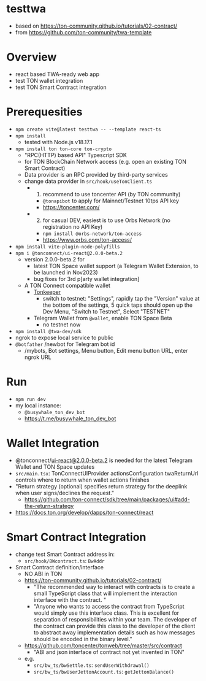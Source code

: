 # testtwa
* based on https://ton-community.github.io/tutorials/02-contract/
* from https://github.com/ton-community/twa-template

# Overview
* react based TWA-ready web app
* test TON wallet integration
* test TON Smart Contract integration

# Prerequesities
* `npm create vite@latest testtwa -- --template react-ts`
* `npm install`
   * tested with Node.js v18.17.1
* `npm install ton ton-core ton-crypto`
   * "RPC(HTTP) based API" Typescript SDK
   * for TON BlockChain Network access (e.g. open an existing TON Smart Contract)
   * Data provider is an RPC provided by third-party services
   * change data provider in `src/hook/useTonClient.ts`
     * 1. recommend to use toncenter API (by TON community)
       * `@tonapibot` to apply for Mainnet/Testnet 10tps API key
       * https://toncenter.com/
     * 2. for casual DEV, easiest is to use Orbs Network (no registration no API Key)
       * `npm install @orbs-network/ton-access`
       * https://www.orbs.com/ton-access/
* `npm install vite-plugin-node-polyfills`
* `npm i @tonconnect/ui-react@2.0.0-beta.2`
    * version 2.0.0-beta.2 for
      * latest TON Space wallet support (a Telegram Wallet Extension, to be launched in Nov2023)
      * bug fixes for 3rd p[arty wallet integration]
    * A TON Connect compatible wallet
      * [Tonkeeper](https://tonkeeper.com/)
        * switch to testnet: "Settings", rapidly tap the "Version" value at the bottom of the settings, 5 quick taps should open up the Dev Menu, "Switch to Testnet", Select "TESTNET"
      * Telegram Wallet from `@wallet`, enable TON Space Beta
        * no testnet now
* `npm install @twa-dev/sdk`
* ngrok to expose local service to public
* `@botfather` /newbot for Telegram bot id
    * /mybots, Bot settings, Menu button, Edit menu button URL, enter ngrok URL


# Run
* `npm run dev`
* my local instance:
  * `@busywhale_ton_dev_bot`
  * https://t.me/busywhale_ton_dev_bot

# Wallet Integration
* @tonconnect/ui-react@2.0.0-beta.2 is needed for the latest Telegram Wallet and TON Space updates
* `src/main.tsx`: TonConnectUIProvider actionsConfiguration twaReturnUrl controls where to return when wallet actions finishes
* "Return strategy (optional) specifies return strategy for the deeplink when user signs/declines the request."
    * https://github.com/ton-connect/sdk/tree/main/packages/ui#add-the-return-strategy
* https://docs.ton.org/develop/dapps/ton-connect/react


# Smart Contract Integration
* change test Smart Contract address in:
    * `src/hook/BWcontract.ts`: `BwAddr`
* Smart Contract definition/interface
    * NO ABI in TON
    * https://ton-community.github.io/tutorials/02-contract/
        * "The recommended way to interact with contracts is to create a small TypeScript class that will implement the interaction interface with the contract. "
        * "Anyone who wants to access the contract from TypeScript would simply use this interface class. This is excellent for separation of responsibilities within your team. The developer of the contract can provide this class to the developer of the client to abstract away implementation details such as how messages should be encoded in the binary level."
    * https://github.com/toncenter/tonweb/tree/master/src/contract
        * "ABI and json interface of contract not yet invented in TON"
    * e.g. 
        * `src/bw_ts/bwSettle.ts`: `sendUserWithdrawal()`
        * `src/bw_ts/bwUserJettonAccount.ts`: `getJettonBalance()`
